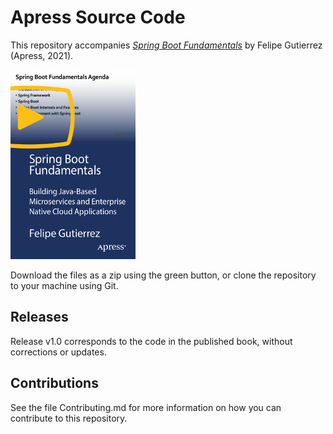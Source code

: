 # Apress Source Code

This repository accompanies [*Spring Boot Fundamentals*](https://rd.springer.com/video/10.1007/978-1-4842-7066-0) by Felipe Gutierrez (Apress, 2021).

[comment]: #cover
![Cover image](9781484270660.jpg)

Download the files as a zip using the green button, or clone the repository to your machine using Git.

## Releases

Release v1.0 corresponds to the code in the published book, without corrections or updates.

## Contributions

See the file Contributing.md for more information on how you can contribute to this repository.
